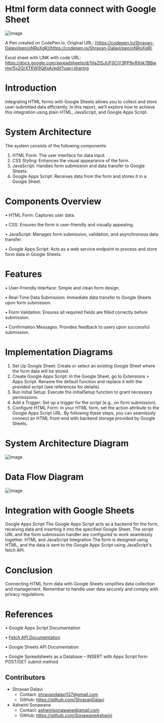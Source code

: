 # Html form data connect with Google Sheet
![image](https://github.com/ShravanDalavi/html-form-data-connect-with-Google-Sheet/assets/172488772/49115f28-9891-4382-b29e-8ef35022e3ca)

A Pen created on CodePen.io. Original URL: [https://codepen.io/Shravan-Dalavi/pen/oNRoXgR](https://codepen.io/Shravan-Dalavi/pen/oNRoXgR).

Excel sheet with LINK with code URL: https://docs.google.com/spreadsheets/d/1VaZtSJUF0CiY3PP9vRXiik7BBwmyr5x2QrXTKW9QAsA/edit?usp=sharing

# Introduction

Integrating HTML forms with Google Sheets allows you to collect and store user-submitted data efficiently. In this report, we’ll explore how to achieve this integration using plain HTML, JavaScript, and Google Apps Script.

# System Architecture

The system consists of the following components:
1.	HTML Form: The user interface for data input.
2.	CSS Styling: Enhances the visual appearance of the form.
3.	JavaScript: Handles form submission and data transfer to Google Sheets.
4.	Google Apps Script: Receives data from the form and stores it in a Google Sheet.
   
# Components Overview

•	HTML Form: Captures user data.

•	CSS: Ensures the form is user-friendly and visually appealing.

•	JavaScript: Manages form submission, validation, and asynchronous data transfer.

•	Google Apps Script: Acts as a web service endpoint to process and store form data in Google Sheets.

# Features

•	User-Friendly Interface: Simple and clean form design.

•	Real-Time Data Submission: Immediate data transfer to Google Sheets upon form submission.

•	Form Validation: Ensures all required fields are filled correctly before submission.

•	Confirmation Messages: Provides feedback to users upon successful submission.

# Implementation Diagrams

1.	Set Up Google Sheet: Create or select an existing Google Sheet where the form data will be stored.
2.	Create Google Apps Script: In the Google Sheet, go to Extensions > Apps Script. Rename the default function and replace it with the provided script (see references for details).
3.	Run Initial Setup: Execute the initialSetup function to grant necessary permissions.
4.	Add a Trigger: Set up a trigger for the script (e.g., on form submission).
5.	Configure HTML Form: In your HTML form, set the action attribute to the Google Apps Script URL.
By following these steps, you can seamlessly connect an HTML front-end with backend storage provided by Google Sheets.

# System Architecture Diagram 

![image](https://github.com/ShravanDalavi/html-form-data-connect-with-Google-Sheet/assets/172488772/22e2213b-b493-4410-a728-d060250f9c54)

# Data Flow Diagram 

![image](https://github.com/ShravanDalavi/html-form-data-connect-with-Google-Sheet/assets/172488772/fb3528da-18e3-4334-98f6-26e55ba39c23)

# Integration with Google Sheets
Google Apps Script
The Google Apps Script acts as a backend for the form, receiving data and inserting it into the specified Google Sheet. The script URL and the form submission handler are configured to work seamlessly together.
HTML and JavaScript Integration
The form is designed using HTML, and the data is sent to the Google Apps Script using JavaScript's fetch API.

# Conclusion
Connecting HTML form data with Google Sheets simplifies data collection and management. Remember to handle user data securely and comply with privacy regulations.

# References

•	Google Apps Script Documentation

•	[Fetch API Documentation](https://developer.mozilla.org/en-US/docs/Web/API/Fetch_API)

•	Google Sheets API Documentation

•	Google Spreadsheets as a Database – INSERT with Apps Script form POST/GET submit method

## Contributors
- Shravan Dalavi
  - Contact: shravandalavi137@gmail.com
  - GitHub: https://github.com/ShravanDalavi
- Ashwini Sonawane
  - Contact: ashwinisonawane@gmail.com
  - GitHub: https://github.com/SonawaneAshwini
